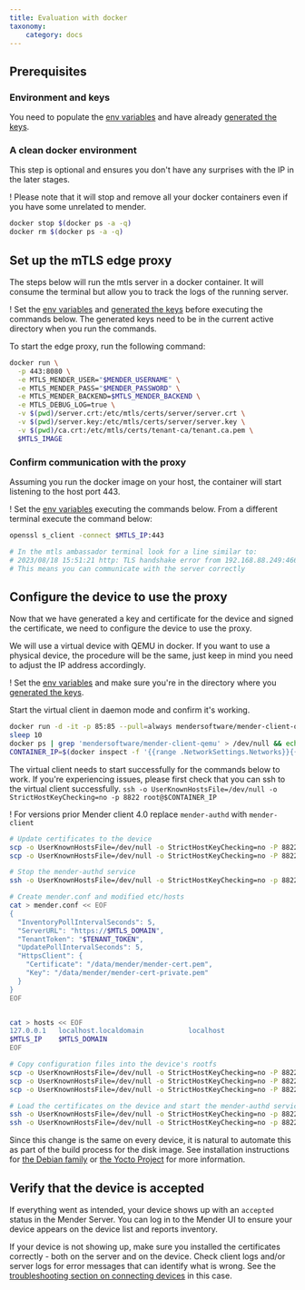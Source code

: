 ```yaml
---
title: Evaluation with docker
taxonomy:
    category: docs
---
```


<!-- AUTOMATION: execute=if [ "$TEST_ENTERPRISE" -ne 1 ]; then echo "TEST_ENTERPRISE must be set to 1!"; exit 1; fi -->

<!-- Cleanup code: stops the mTLS ambassador if running -->
<!-- AUTOMATION: execute=function cleanup() { -->
<!-- AUTOMATION: execute=if docker ps | grep registry.mender.io/mendersoftware/mtls-ambassador -->
<!-- AUTOMATION: execute=then -->
<!-- AUTOMATION: execute=docker stop $(docker ps | grep registry.mender.io/mendersoftware/mtls-ambassador | sed 's/ .*//') -->
<!-- AUTOMATION: execute=fi -->
<!-- AUTOMATION: execute=} -->
<!-- AUTOMATION: execute=trap cleanup EXIT -->


## Prerequisites


### Environment and keys

You need to populate the [env variables](../01.Keys-and-certificates/docs.md#env-variables) and have already [generated the keys](../01.Keys-and-certificates/docs.md#generating-the-keys).


### A clean docker environment

This step is optional and ensures you don't have any surprises with the IP in the later stages.

! Please note that it will stop and remove all your docker containers even if you have some unrelated to mender.

```bash
docker stop $(docker ps -a -q)
docker rm $(docker ps -a -q)
```

## Set up the mTLS edge proxy

The steps below will run the mtls server in a docker container.
It will consume the terminal but allow you to track the logs of the running server.


! Set the [env variables](../01.Keys-and-certificates/docs.md#env-variables) and [generated the keys](../01.Keys-and-certificates/docs.md#generating-the-keys) before executing the commands below. The generated keys need to be in the current active directory when you run the commands.

To start the edge proxy, run the following command:

```bash
docker run \
  -p 443:8080 \
  -e MTLS_MENDER_USER="$MENDER_USERNAME" \
  -e MTLS_MENDER_PASS="$MENDER_PASSWORD" \
  -e MTLS_MENDER_BACKEND=$MTLS_MENDER_BACKEND \
  -e MTLS_DEBUG_LOG=true \
  -v $(pwd)/server.crt:/etc/mtls/certs/server/server.crt \
  -v $(pwd)/server.key:/etc/mtls/certs/server/server.key \
  -v $(pwd)/ca.crt:/etc/mtls/certs/tenant-ca/tenant.ca.pem \
  $MTLS_IMAGE
```

### Confirm communication with the proxy

Assuming you run the docker image on your host, the container will start listening to the host port 443.

! Set the [env variables](../01.Keys-and-certificates/docs.md#env-variables) executing the commands below.
From a different terminal execute the command below:

``` bash
openssl s_client -connect $MTLS_IP:443

# In the mtls ambassador terminal look for a line similar to:
# 2023/08/18 15:51:21 http: TLS handshake error from 192.168.88.249:46612: tls: client didn't provide a certificate
# This means you can communicate with the server correctly
```

## Configure the device to use the proxy

Now that we have generated a key and certificate for the device and signed the certificate, we need to configure the device to use the proxy.

We will use a virtual device with QEMU in docker. If you want to use a physical device, the procedure will be the same, just keep in mind you need to adjust the IP address accordingly.

! Set the [env variables](../01.Keys-and-certificates/docs.md#env-variables) and make sure you're in the directory where you [generated the keys](../01.Keys-and-certificates/docs.md#generating-the-keys).


Start the virtual client in daemon mode and confirm it's working.

```bash
docker run -d -it -p 85:85 --pull=always mendersoftware/mender-client-qemu
sleep 10
docker ps | grep 'mendersoftware/mender-client-qemu' > /dev/null && echo "Virtual client started successfully"  || echo "Container is not running or failed to start"
CONTAINER_IP=$(docker inspect -f '{{range .NetworkSettings.Networks}}{{.IPAddress}}{{end}}' $(docker ps -aqf "ancestor=mendersoftware/mender-client-qemu"))
```

The virtual client needs to start successfully for the commands below to work.
If you're experiencing issues, please first check that you can ssh to the virtual client successfully.
`ssh -o UserKnownHostsFile=/dev/null -o StrictHostKeyChecking=no -p 8822 root@$CONTAINER_IP`

! For versions prior Mender client 4.0 replace `mender-authd` with `mender-client`


```bash
# Update certificates to the device
scp -o UserKnownHostsFile=/dev/null -o StrictHostKeyChecking=no -P 8822 device-private.key root@$CONTAINER_IP:/data/mender/mender-cert-private.pem
scp -o UserKnownHostsFile=/dev/null -o StrictHostKeyChecking=no -P 8822 device-cert.pem root@$CONTAINER_IP:/data/mender/mender-cert.pem

# Stop the mender-authd service
ssh -o UserKnownHostsFile=/dev/null -o StrictHostKeyChecking=no -p 8822 root@$CONTAINER_IP systemctl stop mender-authd

# Create mender.conf and modified etc/hosts
cat > mender.conf << EOF
{
  "InventoryPollIntervalSeconds": 5,
  "ServerURL": "https://$MTLS_DOMAIN",
  "TenantToken": "$TENANT_TOKEN",
  "UpdatePollIntervalSeconds": 5,
  "HttpsClient": {
    "Certificate": "/data/mender/mender-cert.pem",
    "Key": "/data/mender/mender-cert-private.pem"
  }
}
EOF


cat > hosts << EOF
127.0.0.1   localhost.localdomain           localhost
$MTLS_IP    $MTLS_DOMAIN
EOF

# Copy configuration files into the device's rootfs
scp -o UserKnownHostsFile=/dev/null -o StrictHostKeyChecking=no -P 8822 mender.conf root@$CONTAINER_IP:/etc/mender/mender.conf
scp -o UserKnownHostsFile=/dev/null -o StrictHostKeyChecking=no -P 8822 hosts root@$CONTAINER_IP:/etc/hosts
scp -o UserKnownHostsFile=/dev/null -o StrictHostKeyChecking=no -P 8822 ca.crt root@$CONTAINER_IP:/usr/local/share/ca-certificates/mender/ca.crt

# Load the certificates on the device and start the mender-authd service
ssh -o UserKnownHostsFile=/dev/null -o StrictHostKeyChecking=no -p 8822 root@$CONTAINER_IP update-ca-certificates
ssh -o UserKnownHostsFile=/dev/null -o StrictHostKeyChecking=no -p 8822 root@$CONTAINER_IP systemctl start mender-authd
```


Since this change is the same on every device, it is natural to automate this as part of the build process for the disk image. 
See installation instructions for [the Debian family](../../../04.Operating-System-updates-Debian-family/03.Customize-Mender/docs.md#configuration-file) or [the Yocto Project](../../../05.Operating-System-updates-Yocto-Project/05.Customize-Mender/docs.md#configuration-file) for more information.

## Verify that the device is accepted

If everything went as intended, your device shows up with an `accepted` status in the Mender Server. 
You can log in to the Mender UI to ensure your device appears on the device list and reports inventory.

If your device is not showing up, make sure you installed the certificates correctly - both on the server and on the device. 
Check client logs and/or server logs for error messages that can identify what is wrong. 
See the [troubleshooting section on connecting devices](../../../301.Troubleshoot/05.Device-Runtime/docs.md#mender-server-connection-issues) in this case.
